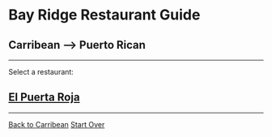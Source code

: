 # Bay Ridge Restaurant Guide
## Carribean --> Puerto Rican
---
Select a restaurant:
## [El Puerta Roja](https://g.co/kgs/ioHRCwv)
---
[Back to Carribean](../carribean.md)
[Start Over](../home.md)

